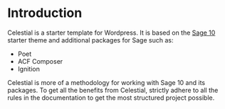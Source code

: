 # Introduction

Celestial is a starter template for Wordpress. It is based on the [Sage 10](https://roots.io/sage/) starter theme and additional packages for Sage such as:

* Poet
* ACF Composer
* Ignition

Celestial is more of a methodology for working with Sage 10 and its packages. To get all the benefits from Celestial, strictly adhere to all the rules in the documentation to get the most structured project possible.
